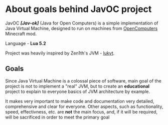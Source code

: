 # About goals behind JavOC project
JavOC ***[Jav-ok]*** (Java for Open Computers) is a simple implementation of Java Virtual Machine, designed to run on machines from [OpenComputers](https://www.curseforge.com/minecraft/mc-mods/opencomputers) Minecraft mod.

Language - **Lua 5.2**

Project was heavily inspired by Zen1th's JVM - [lukyt](https://github.com/zenith391/lukyt).

## Goals
Since Java Virtual Machine is a colossal piece of software, main goal of the project is not to implement a "real" JVM, but to create an **educational** project to explain to everyone basics of JVM architecture by example. 

It makes very important to make code and documentation very detailed, comprehensive and clear for everyone. Other aspects, such as functionality, speed, effectivness, etc. are **not** the main focus, and, if it will be required, will be sacrificed in order to meet the primary goal